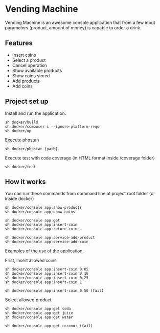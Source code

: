# Vending Machine

Vending Machine is an awesome console application that from a few input parameters (product, amount of money) is capable to order a drink.

## Features 
- Insert coins
- Select a product
- Cancel operation
- Show available products
- Show coins stored
- Add products
- Add coins

## Project set up

Install and run the application.

```
sh docker/build
sh docker/composer i --ignore-platform-reqs
sh docker/up
```

Execute phpstan

```
sh docker/phpstan {path}
```

Execute test with code coverage (in HTML format inside /coverage folder)

```
sh docker/test
```

## How it works

You can run these commands from command line at project root folder (or inside docker)
```
sh docker/console app:show-products 
sh docker/console app:show-coins

sh docker/console app:get
sh docker/console app:insert-coin
sh docker/console app:return-coins

sh docker/console app:service-add-product
sh docker/console app:service-add-coin
```

Examples of the use of the application.

First, insert allowed coins
```
sh docker/console app:insert-coin 0.05
sh docker/console app:insert-coin 0.10  
sh docker/console app:insert-coin 0.25
sh docker/console app:insert-coin 1

sh docker/console app:insert-coin 0.50 (fail)
```

Select allowed product 
```
sh docker/console app:get soda
sh docker/console app:get juice
sh docker/console app:get water

sh docker/console app:get coconut (fail)
```